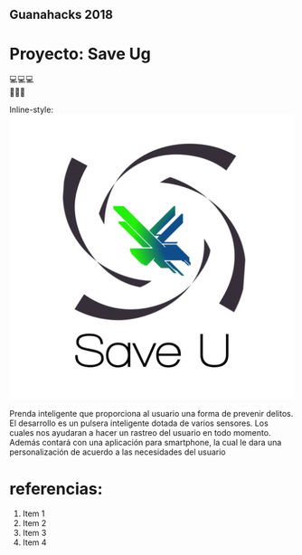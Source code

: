 ## Guanahacks 2018

# Proyecto: Save Ug

:computer::computer::computer:  
:iphone::iphone::iphone:  

Inline-style: 
![alt text](https://github.com/josewtf01/save_ug_guanahacks_18/blob/master/Logo_SaveU.png "Logo Title Text 1")

Prenda inteligente que proporciona al usuario una forma
de prevenir delitos.  
El desarrollo es un pulsera inteligente dotada de varios sensores.
Los cuales nos ayudaran a hacer un rastreo del usuario en todo momento.
Además contará con una aplicación para smartphone, la cual le dara
una personalización de acuerdo a las necesidades del usuario

# referencias:  
1. Item 1
2. Item 2
3. Item 3
4. Item 4
